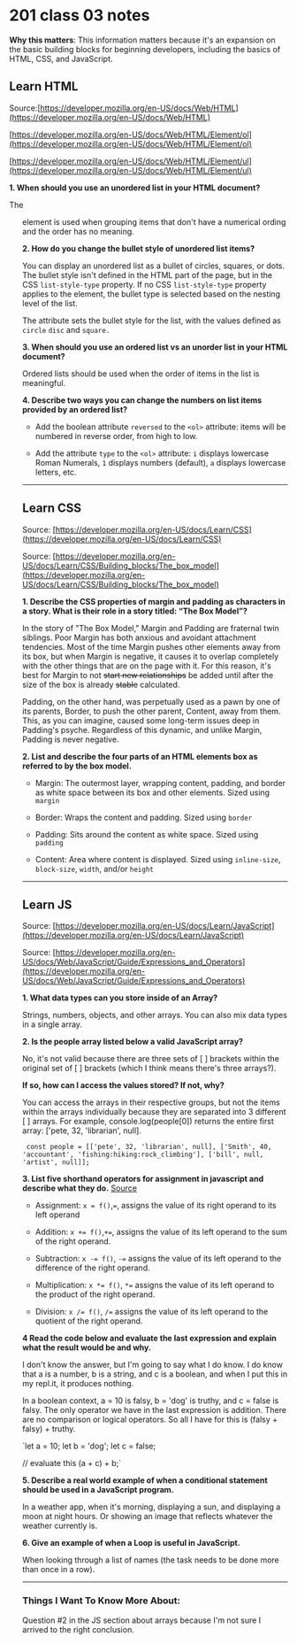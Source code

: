 # 201 class 03 notes

**Why this matters**: This information matters because it's an expansion on the basic building blocks for beginning developers, including the basics of HTML, CSS, and JavaScript.

## Learn HTML

Source:[https://developer.mozilla.org/en-US/docs/Web/HTML](https://developer.mozilla.org/en-US/docs/Web/HTML)

[https://developer.mozilla.org/en-US/docs/Web/HTML/Element/ol](https://developer.mozilla.org/en-US/docs/Web/HTML/Element/ol)

[https://developer.mozilla.org/en-US/docs/Web/HTML/Element/ul](https://developer.mozilla.org/en-US/docs/Web/HTML/Element/ul)

**1. When should you use an unordered list in your HTML document?**

The <ul> element is used when grouping items that don't have a numerical ording and the order has no meaning. 


**2. How do you change the bullet style of unordered list items?**

You can display an unordered list as a bullet of circles, squares, or dots. The bullet style isn't defined in the HTML part of the page, but in the CSS `list-style-type` property. If no CSS `list-style-type` property applies to the element, the bullet type is selected based on the nesting level of the list.

The <type> attribute sets the bullet style for the list, with the values defined as `circle` `disc` and `square.`


**3. When should you use an ordered list vs an unorder list in your HTML document?**

Ordered lists should be used when the order of items in the list is meaningful.


**4. Describe two ways you can change the numbers on list items provided by an ordered list?**

 - Add the boolean attribute `reversed` to the `<ol>` attribute: items will be numbered in reverse order, from high to low.

 - Add the attribute `type` to the `<ol>` attribute: `i` displays lowercase Roman Numerals, `1` displays numbers (default), `a` displays lowercase letters, etc.


---------------------------------------------------

## Learn CSS

Source: [https://developer.mozilla.org/en-US/docs/Learn/CSS](https://developer.mozilla.org/en-US/docs/Learn/CSS)

Source: [https://developer.mozilla.org/en-US/docs/Learn/CSS/Building_blocks/The_box_model](https://developer.mozilla.org/en-US/docs/Learn/CSS/Building_blocks/The_box_model)


**1. Describe the CSS properties of margin and padding as characters in a story. What is their role in a story titled: “The Box Model”?**

In the story of "The Box Model," Margin and Padding are fraternal twin siblings. Poor Margin has both anxious and avoidant attachment tendencies. Most of the time Margin pushes other elements away from its box, but when Margin is negative, it causes it to overlap completely with the other things that are on the page with it. For this reason, it's best for Margin to not ~~start new relationships~~ be added until after the size of the box is already ~~stable~~ calculated. 

Padding, on the other hand, was perpetually used as a pawn by one of its parents, Border, to push the other parent, Content, away from them. This, as you can imagine, caused some long-term issues deep in Padding's psyche. Regardless of this dynamic, and unlike Margin, Padding is never negative.  

**2. List and describe the four parts of an HTML elements box as referred to by the box model.**

- Margin: The outermost layer, wrapping content, padding, and border as white space between its box and other elements. Sized using `margin`

- Border: Wraps the content and padding. Sized using `border`

- Padding: Sits around the content as white space. Sized using `padding`

- Content: Area where content is displayed. Sized using `inline-size`, `block-size`, `width`, and/or `height`


---------------------------------------------------

## Learn JS

Source: [https://developer.mozilla.org/en-US/docs/Learn/JavaScript](https://developer.mozilla.org/en-US/docs/Learn/JavaScript)

Source: [https://developer.mozilla.org/en-US/docs/Web/JavaScript/Guide/Expressions_and_Operators](https://developer.mozilla.org/en-US/docs/Web/JavaScript/Guide/Expressions_and_Operators)


**1. What data types can you store inside of an Array?**

Strings, numbers, objects, and other arrays. You can also mix data types in a single array.

**2. Is the people array listed below a valid JavaScript array?**

No, it's not valid because there are three sets of [ ] brackets within the original set of [ ] brackets (which I think means there's three arrays?).

**If so, how can I access the values stored? If not, why?**

You can access the arrays in their respective groups, but not the items within the arrays individually because they are separated into 3 different [ ] arrays. For example, console.log(people[0]) returns the entire first array: ['pete, 32, 'librarian', null]. 


` const people = [['pete', 32, 'librarian', null], ['Smith', 40, 'accountant', 'fishing:hiking:rock_climbing'], ['bill', null, 'artist', null]];`


**3. List five shorthand operators for assignment in javascript and describe what they do.** [Source](https://developer.mozilla.org/en-US/docs/Web/JavaScript/Guide/Expressions_and_Operators#assignment_operators)

- Assignment: `x = f()`,`=`, assigns the value of its right operand to its left operand

- Addition: `x += f()`,`+=`, assigns the value of its left operand to the sum of the right operand.

- Subtraction: `x -= f()`, `-=` assigns the value of its left operand to the difference of the right operand.

- Multiplication: `x *= f()`, `*=` assigns the value of its left operand to the product of the right operand.

- Division: `x /= f()`, `/=` assigns the value of its left operand to the quotient of the right operand.


**4 Read the code below and evaluate the last expression and explain what the result would be and why.**

I don't know the answer, but I'm going to say what I do know. I do know that a is a number, b is a string, and c is a boolean, and when I put this in my repl.it, it produces nothing. 

In a boolean context, a = 10 is falsy, b = 'dog' is truthy, and c = false is falsy.
The only operator we have in the last expression is addition. There are no comparison or logical operators. So all I have for this is (falsy + falsy) + truthy.

 `let a = 10;
 let b = 'dog';
 let c = false;

 // evaluate this
 (a + c) + b;`


**5. Describe a real world example of when a conditional statement should be used in a JavaScript program.**

In a weather app, when it's morning, displaying a sun, and displaying a moon at night hours. Or showing an image that reflects whatever the weather currently is. 


**6. Give an example of when a Loop is useful in JavaScript.**

When looking through a list of names (the task needs to be done more than once in a row).

----------------------------------------------

### Things I Want To Know More About:
Question #2 in the JS section about arrays because I'm not sure I arrived to the right conclusion.